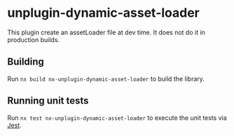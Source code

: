 # unplugin-dynamic-asset-loader

This plugin create an assetLoader file at dev time. It does not do it in production builds.

## Building

Run `nx build nx-unplugin-dynamic-asset-loader` to build the library.

## Running unit tests

Run `nx test nx-unplugin-dynamic-asset-loader` to execute the unit tests via [Jest](https://jestjs.io).
